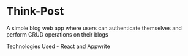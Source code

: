 # Think-Post

A simple blog web app where users can authenticate themselves and perform CRUD operations on their blogs

Technologies Used - React and Appwrite
